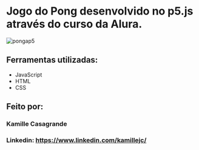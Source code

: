 # Jogo do Pong desenvolvido no p5.js através do curso da Alura.

![pongap5](https://github.com/kamillejc/pongp5/assets/122493424/674476dd-b775-4938-bfd2-4cd3ead47686)

## Ferramentas utilizadas:

* JavaScript
* HTML
* CSS

## Feito por:

### Kamille Casagrande

### Linkedin: https://www.linkedin.com/kamillejc/
